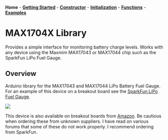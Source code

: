 **Home** -
[**Getting Started**](https://porrey.github.io/max1704x/getting-started) -
[**Constructor**](https://porrey.github.io/max1704x/constructor) - 
[**Initialization**](https://porrey.github.io/max1704x/initialization) - 
[**Functions**](https://porrey.github.io/max1704x/functions) -
[**Examples**](https://porrey.github.io/max1704x/examples)
# MAX1704X Library
Provides a simple interface for monitoring battery charge levels. Works with any device using the Maxmim MAX17043 or MAX17044 chip such as the SparkFun LiPo Fuel Gauge.

## Overview
Arduino library for the MAX17043 and MAX17044 LiPo Battery Fuel Gauge. For an example of this device on a breakout board see the [SparkFun LiPo Fuel Gauge](https://www.sparkfun.com/products/10617).

![](https://github.com/porrey/max1704x/raw/master/extras/SparkFunLiPoFuelGauge-small.png)

This device is also available on breakout boards from [Amazon](https://www.amazon.com/s/ref=nb_sb_noss_1?url=search-alias%3Daps&field-keywords=max17043&rh=i%3Aaps%2Ck%3Amax17043). Be cautious when ordering these from unknown suppliers. I have read on various forums that some of these do not work properly. I recommend ordering from SparkFun.